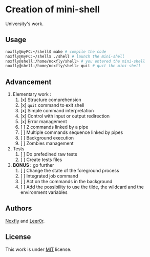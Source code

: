 # Creation of mini-shell

University's work.

## Usage

```sh
noxfly@myPC:~/shell$ make # compile the code
noxfly@myPC:~/shell$ ./shell # launch the mini-shell
noxfly@shell:/home/noxfly/shell> # you entered the mini-shell
noxfly@shell:/home/noxfly/shell> quit # quit the mini-shell
```

## Advancement

1. Elementary work :
    1. [x] Structure comprehension
    1. [x] `quit` command to exit shell
    1. [x] Simple command interpretation
    1. [x] Control with input or output redirection
    1. [x] Error management
    1. [ ] 2 commands linked by a pipe
    1. [ ] Multiple commands sequence linked by pipes
    1. [ ] Background execution
    1. [ ] Zombies management
1. Tests
    1. [ ] Do prefedined raw tests
    1. [ ] Create tests files
1. **BONUS :** go further
    1. [ ] Change the state of the foreground process
    1. [ ] Integrated job command
    1. [ ] Act on the commands in the background
    1. [ ] Add the possibility to use the tilde, the wildcard and the environment variables

## Authors

[Noxfly](https://github.com/NoxFly) and [Leer0r](https://github.com/leer0r).

## License

This work is under [MIT](https://github.com/shell/blob/master/LICENSE) license.